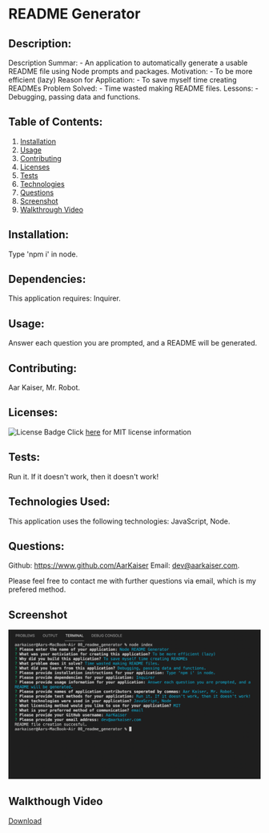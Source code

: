 # README Generator
          
## Description:

Description Summar: - An application to automatically generate a usable README file using Node prompts and packages.
Motivation: - To be more efficient (lazy)
Reason for Application: - To save myself time creating READMEs
Problem Solved: - Time wasted making README files.
Lessons: - Debugging, passing data and functions.

## Table of Contents:

1. [Installation](https://github.com/AarKaiser/readme_generator#installation)
2. [Usage](https://github.com/AarKaiser/readme_generator#usage)
3. [Contributing](https://github.com/AarKaiser/readme_generator#contributing)
4. [Licenses](https://github.com/AarKaiser/readme_generator#licenses)
5. [Tests](https://github.com/AarKaiser/readme_generator#tests)
6. [Technologies](https://github.com/AarKaiser/readme_generator#technologies-used)
7. [Questions](https://github.com/AarKaiser/readme_generator#questions)
8. [Screenshot](https://github.com/AarKaiser/readme_generator#screenshot)
9. [Walkthrough Video](https://github.com/AarKaiser/readme_generator#walkthrough-video)

## Installation: 
          
Type 'npm i' in node.

## Dependencies:

This application requires: Inquirer.

## Usage:
          
Answer each question you are prompted, and a README will be generated.

## Contributing:

Aar Kaiser, Mr. Robot.

## Licenses:

![License Badge](https://img.shields.io/badge/MIT-License-blue)
Click [here](https://choosealicense.com/licenses/mit/) for MIT license information

## Tests:
        
Run it. If it doesn't work, then it doesn't work!

## Technologies Used: 
          
This application uses the following technologies: JavaScript, Node.

## Questions:
            
Github: https://www.github.com/AarKaiser
Email: dev@aarkaiser.com.
            
Please feel free to contact me with further questions via email, which is my prefered method.

## Screenshot
        
![Screenshot](https://raw.githubusercontent.com/AarKaiser/readme_generator/main/assets/images/screenshot.png)
        
## Walkthough Video
    
[Download](https://github.com/AarKaiser/readme_generator/blob/main/assets/video/walkthrough.mp4?raw=true)
